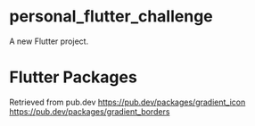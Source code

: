 # personal_flutter_challenge

A new Flutter project.

# Flutter Packages
Retrieved from pub.dev
https://pub.dev/packages/gradient_icon
https://pub.dev/packages/gradient_borders
